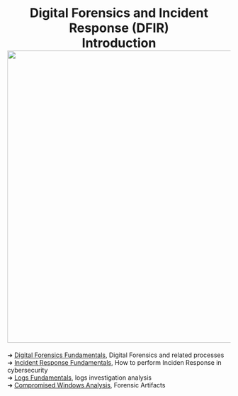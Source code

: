 <h1 align="center">Digital Forensics and Incident Response (DFIR)<br>Introduction<br><img width="660px" src="https://github.com/user-attachments/assets/0df0a62d-dedd-4dbc-aa0d-4c6dd7fc99c7"></h1>

➜ [Digital Forensics Fundamentals](https://github.com/RosanaFSS/DFIR-Digital-Forensics-and-Incident-Response-Introduction/blob/main/1%20.%20Digital%20Forensics%20Fundamentals.md), Digital Forensics and related processes<br>
➜ [Incident Response Fundamentals](https://github.com/RosanaFSS/DFIR-Digital-Forensics-and-Incident-Response-Introduction/blob/main/2%20.%20Incident%20Response%20Fundamentals.md), How to perform Inciden Response in cybersecurity<br>
➜ [Logs Fundamentals](https://github.com/RosanaFSS/DFIR-Digital-Forensics-and-Incident-Response-Introduction/edit/main/3%20.%20Logs%20Fundamentals.md), logs investigation analysis<br>
➜ [Compromised Windows Analysis](https://github.com/RosanaFSS/DFIR-Digital-Forensics-and-Incident-Response-Introduction/blob/main/3%20.%20Compromised%20Windows%20Analysis.md), Forensic Artifacts<br>
